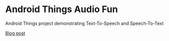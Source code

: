 # Android Things Audio Fun

Android Things project demonstrating Text-To-Speech and Speech-To-Text

[Blog post][blog-post]

[blog-post]: http://nilhcem.com/android-things/control-your-devices-through-voice-with-usb-audio-support
